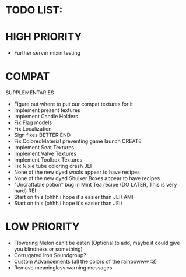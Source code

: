# TODO LIST:
# HIGH PRIORITY
- Further server mixin testing

# COMPAT
SUPPLEMENTARIES
- Figure out where to put our compat textures for it 
- Implement present textures
- Implement Candle Holders
- Fix Flag models
- Fix Localization
- Sign fixes
BETTER END
- Fix ColoredMaterial preventing game launch
CREATE
- Implement Seat Textures
- Implement Valve Textures
- Implement Toolbox Textures
- Fix Nixie tube coloring crash
JEI
- None of the new dyed wools appear to have recipes
- None of the new dyed Shulker Boxes appear to have recipes
- “Uncraftable potion” bug in Mint Tea recipe (DO LATER, This is very hard)
REI
- Start on this (ohhh i hope it's easier than JEI)
AMI
- Start on this (ohhh i hope it's easier than JEI)

# LOW PRIORITY
- Flowering Melon can’t be eaten (Optional to add, maybe it could give you blindness or something)
- Corrugated Iron Soundgroup?
- Custom Advancements (all the colors of the rainbowww :3)
- Remove meaningless warning messages